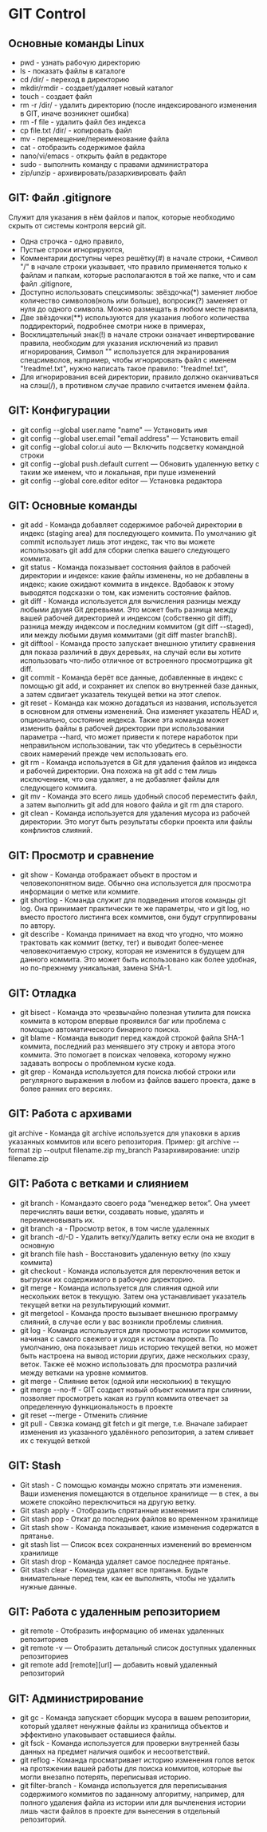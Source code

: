 # GIT Control
## Основные команды Linux

+ pwd - узнать рабочую директорию 
+ ls - показать файлы в каталоге 
+ cd /dir/ - переход в директорию
+ mkdir/rmdir - создает/удаляет новый каталог
+ touch - создает файл
+ rm -r /dir/ - удалить директорию (после индексированого изменения в GIT, иначе возникнет ошибка) 
+ rm -f file - удалить файл без индекса
+ cp file.txt /dir/ - копировать файл
+ mv - перемещение/переименование файла
+ cat - отобразить содержимое файла
+ nano/vi/emacs - открыть файл в редакторе 
+ sudo - выполнить команду с правами администратора 
+ zip/unzip - архивировать/разархивировать файл

## GIT: Файл .gitignore
Cлужит для указания в нём файлов и папок, которые необходимо скрыть от системы контроля версий git.
+ Одна строчка - одно правило,
+ Пустые строки игнорируются,
+ Комментарии доступны через решётку(#) в начале строки,
+Символ "/" в начале строки указывает, что правило применяется только к файлам и папкам, которые располагаются в той же папке, что и сам файл .gitignore,
+ Доступно использовать спецсимволы: звёздочка(*) заменяет любое количество символов(ноль или больше), вопросик(?) заменяет от нуля до одного символа. Можно размещать в любом месте правила,
+ Две звёздочки(**) используются для указания любого количества поддиректорий, подробнее смотри ниже в примерах,
+ Восклицательный знак(!) в начале строки означает инвертирование правила, необходим для указания исключений из правил игнорирования,
Символ "\" используется для экранирования спецсимволов, например, чтобы игнорировать файл с именем "!readme!.txt", нужно написать такое правило: "\!readme!.txt",
+ Для игнорирования всей директории, правило должно оканчиваться на слэш(/), в противном случае правило считается именем файла.

## GIT: Конфигурации
+ git config --global user.name "name" — Установить имя
+ git config --global user.email "email address" — Установить email
+ git config --global color.ui auto — Включить подсветку командной строки
+ git config --global push.default current — Обновить удаленную ветку с таким же именем, что и локальная, при пуше изменений
+ git config --global core.editor editor — Установка редактора

## GIT: Основные команды

+ git add - Команда добавляет содержимое рабочей директории в индекс (staging area) для последующего коммита. По умолчанию git commit использует лишь этот индекс, так что вы можете использовать git add для сборки слепка вашего следующего коммита.
+ git status - Команда показывает состояния файлов в рабочей директории и индексе: какие файлы изменены, но не добавлены в индекс; какие ожидают коммита в индексе. Вдобавок к этому выводятся подсказки о том, как изменить состояние файлов.
+ git diff - Команда используется для вычисления разницы между любыми двумя Git деревьями. Это может быть разница между вашей рабочей директорией и индексом (собственно git diff), разница между индексом и последним коммитом (git diff --staged), или между любыми двумя коммитами (git diff master branchB).
+ git difftool - Команда просто запускает внешнюю утилиту сравнения для показа различий в двух деревьях, на случай если вы хотите использовать что-либо отличное от встроенного просмотрщика git diff.
+ git commit - Команда  берёт все данные, добавленные в индекс с помощью git add, и сохраняет их слепок во внутренней базе данных, а затем сдвигает указатель текущей ветки на этот слепок.
+ git reset - Команда как можно догадаться из названия, используется в основном для отмены изменений. Она изменяет указатель HEAD и, опционально, состояние индекса. Также эта команда может изменить файлы в рабочей директории при использовании параметра --hard, что может привести к потере наработок при неправильном использовании, так что убедитесь в серьёзности своих намерений прежде чем использовать его.
+ git rm - Команда используется в Git для удаления файлов из индекса и рабочей директории. Она похожа на git add с тем лишь исключением, что она удаляет, а не добавляет файлы для следующего коммита.
+ git mv - Команда это всего лишь удобный способ переместить файл, а затем выполнить git add для нового файла и git rm для старого.
+ git clean - Команда  используется для удаления мусора из рабочей директории. Это могут быть результаты сборки проекта или файлы конфликтов слияний.

## GIT: Просмотр и сравнение

+ git show - Команда отображает объект в простом и человекопонятном виде. Обычно она используется для просмотра информации о метке или коммите.
+ git shortlog - Команда служит для подведения итогов команды git log. Она принимает практически те же параметры, что и git log, но вместо простого листинга всех коммитов, они будут сгруппированы по автору.
+ git describe - Команда принимает на вход что угодно, что можно трактовать как коммит (ветку, тег) и выводит более-менее человекочитаемую строку, которая не изменится в будущем для данного коммита. Это может быть использовано как более удобная, но по-прежнему уникальная, замена SHA-1.

## GIT: Отладка
+ git bisect - Команда это чрезвычайно полезная утилита для поиска коммита в котором впервые проявился баг или проблема с помощью автоматического бинарного поиска.
+ git blame - Команда выводит перед каждой строкой файла SHA-1 коммита, последний раз менявшего эту строку и автора этого коммита. Это помогает в поисках человека, которому нужно задавать вопросы о проблемном куске кода.
+ git grep - Команда используется для поиска любой строки или регулярного выражения в любом из файлов вашего проекта, даже в более ранних его версиях.

## GIT: Работа с архивами

git archive - Команда git archive используется для упаковки в архив указанных коммитов или всего репозитория.
Пример: git archive --format zip --output filename.zip my_branch
Разархивирование: unzip filename.zip

## GIT: Работа с ветками и слиянием

+ git branch - Командаэто своего рода “менеджер веток”. Она умеет перечислять ваши ветки, создавать новые, удалять и переименовывать их.
+ git branch -a - Просмотр веток, в том числе удаленных 
+ git branch -d/-D - Удалить ветку/Удалить ветку если она не входит в основную
+ git branch file hash - Восстановить удаленную ветку (по хэшу коммита)
+ git checkout - Команда используется для переключения веток и выгрузки их содержимого в рабочую директорию.
+ git merge - Команда используется для слияния одной или нескольких веток в текущую. Затем она устанавливает указатель текущей ветки на результирующий коммит.
+ git mergetool - Команда просто вызывает внешнюю программу слияний, в случае если у вас возникли проблемы слияния.
+ git log - Команда используется для просмотра истории коммитов, начиная с самого свежего и уходя к истокам проекта. По умолчанию, она показывает лишь историю текущей ветки, но может быть настроена на вывод истории других, даже нескольких сразу, веток. Также её можно использовать для просмотра различий между ветками на уровне коммитов.
+ git merge - Слияние веток (одной или нескольких) в текущую 
+ git merge --no-ff - GIT cоздает новый объект коммита при слиянии, позволяет просмотреть какая из групп коммита отвечает за определенную функциональность в проекте
+ git reset --merge - Отменить слияние
+ git pull - Связка команд git fetch и git merge, т.е. Вначале забирает изменения из указанного удалённого репозитория, а затем сливает их с текущей веткой

## GIT: Stash
+ Git stash - С помощью команды  можно спрятать эти изменения. Ваши изменения помещаются в отдельное хранилище — в стек, а вы можете спокойно переключиться на другую ветку.
+ Git stash apply - Отобразить спрятанные изменения
+ Git stash pop - Откат до последних файлов во временном хранилище
+ Git stash show - Команда показывает, какие изменения содержатся в прятанье.
+ git stash list — Список всех сохраненных изменений во временном хранилище
+ Git stash drop - Команда удаляет самое последнее прятанье.
+ Git stash clear - Команда удаляет все прятанья. Будьте внимательные перед тем, как ее выполнять, чтобы не удалить нужные данные.

## GIT: Работа с удаленным репозиторием
+ git remote - Отобразить информацию об именах удаленных репозиториев
+ git remote -v — Отобразить детальный список доступных удаленных репозиториев
+ git remote add [remote][url] — добавить новый удаленный репозиторий

## GIT: Администрирование
+ git gc - Команда запускает сборщик мусора в вашем репозитории, который удаляет ненужные файлы из хранилища объектов и эффективно упаковывает оставшиеся файлы.
+ git fsck - Команда используется для проверки внутренней базы данных на предмет наличия ошибок и несоответствий.
+ git reflog - Команда просматривает историю изменения голов веток на протяжении вашей работы для поиска коммитов, которые вы могли внезапно потерять, переписывая историю.
+ git filter-branch - Команда используется для переписывания содержимого коммитов по заданному алгоритму, например, для полного удаления файла из истории или для вычленения истории лишь части файлов в проекте для вынесения в отдельный репозиторий.
